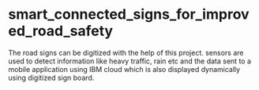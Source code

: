 # smart_connected_signs_for_improved_road_safety
The road signs can be digitized with the help of this project. sensors are used to detect information like heavy traffic, rain etc and the data sent to a mobile application using IBM cloud which is also  displayed dynamically using digitized sign board.

